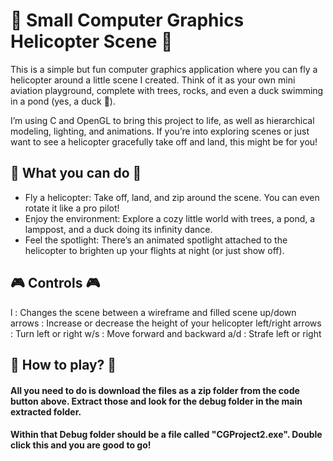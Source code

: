 # 🚁 Small Computer Graphics Helicopter Scene 🚁

This is a simple but fun computer graphics application where you can fly a helicopter around a little scene I created. Think of it as your own mini aviation playground, complete with trees, rocks, and even a duck swimming in a pond (yes, a duck 🦆).

I’m using C and OpenGL to bring this project to life, as well as hierarchical modeling, lighting, and animations. If you’re into exploring scenes or just want to see a helicopter gracefully take off and land, this might be for you!

## 🚀 What you can do 🚀

- Fly a helicopter: Take off, land, and zip around the scene. You can even rotate it like a pro pilot!
- Enjoy the environment: Explore a cozy little world with trees, a pond, a lamppost, and a duck doing its infinity dance.
- Feel the spotlight: There’s an animated spotlight attached to the helicopter to brighten up your flights at night (or just show off).

## 🎮 Controls 🎮
l                 : Changes the scene between a wireframe and filled scene
up/down arrows    : Increase or decrease the height of your helicopter
left/right arrows : Turn left or right
w/s               : Move forward and backward
a/d               : Strafe left or right

## 📩 How to play? 📩

#### All you need to do is download the files as a zip folder from the code button above. Extract those and look for the debug folder in the main extracted folder.
#### Within that Debug folder should be a file called "CGProject2.exe". Double click this and you are good to go!
